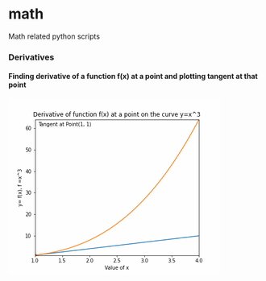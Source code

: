 # math
Math related python scripts

### Derivatives

#### Finding derivative of a function f(x) at a point and plotting tangent at that point

![alt text](https://github.com/swap-stack/math/blob/master/calculus/curve_plot.gif)


